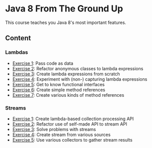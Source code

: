 # Java 8 From The Ground Up

This course teaches you Java 8's most important features.

## Content

### Lambdas

* [Exercise 1](src/test/java/org/codefx/courses/java8/lambda/Exercise_01.java): Pass code as data
* [Exercise 2](src/test/java/org/codefx/courses/java8/lambda/Exercise_02.java): Refactor anonymous classes to lambda expressions
* [Exercise 3](src/test/java/org/codefx/courses/java8/lambda/Exercise_03.java): Create lambda expressions from scratch
* [Exercise 4](src/test/java/org/codefx/courses/java8/lambda/Exercise_04.java): Experiment with (non-) capturing lambda expressions
* [Exercise 5](src/test/java/org/codefx/courses/java8/lambda/Exercise_05.java): Get to know functional interfaces
* [Exercise 6](src/test/java/org/codefx/courses/java8/lambda/Exercise_06.java): Create simple method references
* [Exercise 7](src/test/java/org/codefx/courses/java8/lambda/Exercise_07.java): Create various kinds of method references

### Streams

* [Exercise 1](src/test/java/org/codefx/courses/java8/stream/Exercise_01.java): Create lambda-based collection processing API
* [Exercise 2](src/test/java/org/codefx/courses/java8/stream/Exercise_02.java): Refactor use of self-made API to stream API
* [Exercise 3](src/test/java/org/codefx/courses/java8/stream/Exercise_03.java): Solve problems with streams
* [Exercise 4](src/test/java/org/codefx/courses/java8/stream/Exercise_04.java): Create stream from various sources
* [Exercise 5](src/test/java/org/codefx/courses/java8/stream/Exercise_05.java): Use various collectors to gather stream results
